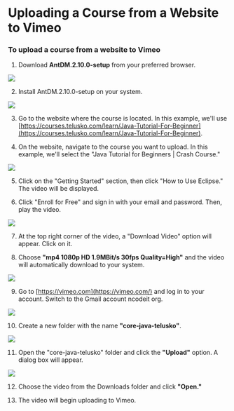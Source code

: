 # Uploading a Course from a Website to Vimeo

### To upload a course from a website to Vimeo

1.  Download **AntDM.2.10.0-setup** from your preferred browser.

![](https://i.gyazo.com/fec577de6c3b18fd9688b32e29a2cbb0.png)

2.  Install AntDM.2.10.0-setup on your system.

![](https://i.gyazo.com/75b75ab6b62f308b022ee73774c195b5.png)

3.  Go to the website where the course is located. In this example, we'll use [https://courses.telusko.com/learn/Java-Tutorial-For-Beginner](https://courses.telusko.com/learn/Java-Tutorial-For-Beginner).

4.  On the website, navigate to the course you want to upload. In this example, we'll select the "Java Tutorial for Beginners | Crash Course."

![](https://i.gyazo.com/8738a0815482f8d4ba6f1ab4a4ef1717.png)

5.  Click on the "Getting Started" section, then click "How to Use Eclipse." The video will be displayed.

6.  Click "Enroll for Free" and sign in with your email and password. Then, play the video.

![](https://i.gyazo.com/9327afb4f15d7b606486f25dfa79c472.png)

7. At the top right corner of the video, a "Download Video" option will appear. Click on it.

8.  Choose **"mp4 1080p HD 1.9MBit/s 30fps Quality=High"** and the video will automatically download to your system.
 
![](https://i.gyazo.com/0ddd67ce38f06d591e91a6e0c7740c01.png) 

9.  Go to [https://vimeo.com](https://vimeo.com/) and log in to your account. Switch to the Gmail account ncodeit org.

![](https://i.gyazo.com/3c8b6a00ec3ec525135bc12fca227281.png)

10.  Create a new folder with the name **"core-java-telusko"**.

![](https://i.gyazo.com/4187352f0cc5d0bd13e7debde6813707.png)

11.  Open the "core-java-telusko" folder and click the **"Upload"** option. A dialog box will appear.

![](https://i.gyazo.com/4b14360f9063813f74dc1475fa383fea.png)

12.  Choose the video from the Downloads folder and click **"Open."**

13.  The video will begin uploading to Vimeo.
